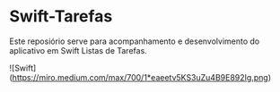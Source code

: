 # Swift-Tarefas

Este reposiório serve para acompanhamento e desenvolvimento do aplicativo em Swift Listas de Tarefas.

![Swift] (https://miro.medium.com/max/700/1*eaeetv5KS3uZu4B9E892Ig.png)

